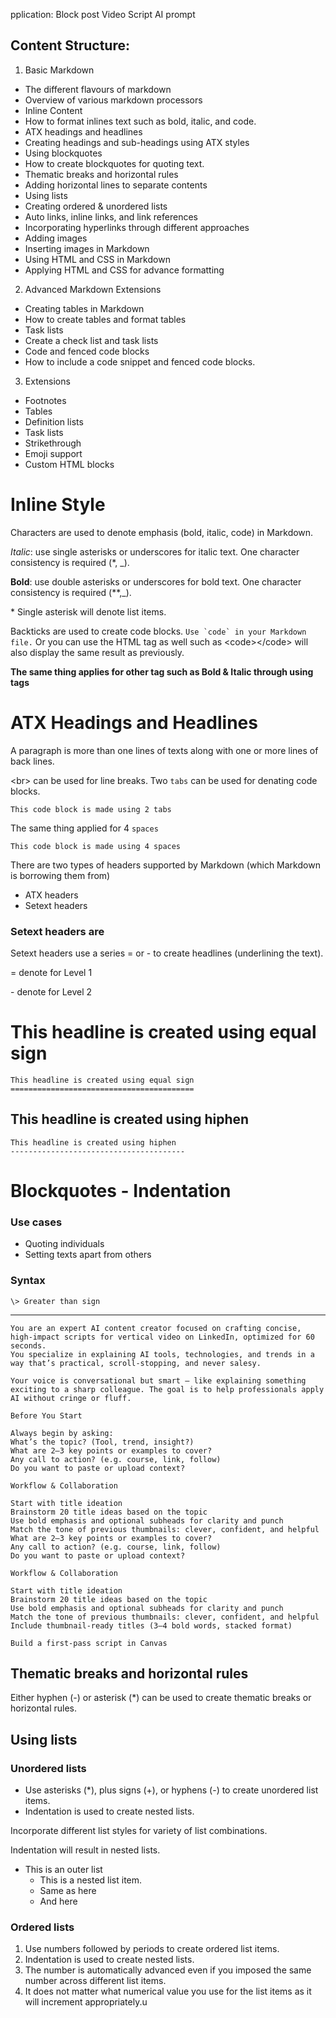  pplication:
Block post
Video Script
AI prompt

## Content Structure:
1. Basic Markdown
  - The different flavours of markdown
  - Overview of various markdown processors
  - Inline Content
   - How to format inlines text such as bold, italic, and code.
  - ATX headings and headlines
   - Creating headings and sub-headings using ATX styles
  - Using blockquotes
   - How to create blockquotes for quoting text.
  - Thematic breaks and horizontal rules
   - Adding horizontal lines to separate contents
  - Using lists
   - Creating ordered & unordered lists
  - Auto links, inline links, and link references
   - Incorporating hyperlinks through different approaches
  - Adding images
   - Inserting images in Markdown
  - Using HTML and CSS in Markdown
   - Applying HTML and CSS for advance formatting

2. Advanced Markdown Extensions
  - Creating tables in Markdown
   - How to create tables and format tables
  - Task lists
   - Create a check list and task lists
  - Code and fenced code blocks
   - How to include a code snippet and fenced code blocks.

3. Extensions
  - Footnotes
  - Tables
  - Definition lists
  - Task lists
  - Strikethrough
  - Emoji support
  - Custom HTML blocks

# Inline Style
Characters are used to denote emphasis (bold, italic, code) in Markdown.

_Italic_: use single asterisks or underscores for italic text. One character consistency is required (*, _).

**Bold**: use double asterisks or underscores for bold text. One character consistency is required (**,_).

\* Single asterisk will denote list items.

Backticks are used to create code blocks.
``Use `code` in your Markdown file.``
Or you can use the HTML tag as well such as \<code>\</code> will also display the same result as previously.

<b>The same thing applies for other tag such as Bold & Italic through using tags</b>

# ATX Headings and Headlines
A paragraph is more than one lines of texts along with one or more lines of back lines. 

\<br> can be used for line breaks.
Two <code>tabs</code> can be used for denating code blocks.

    This code block is made using 2 tabs

The same thing applied for 4 <code>spaces</code>

    This code block is made using 4 spaces

There are two types of headers supported by Markdown (which Markdown is borrowing them from)
* ATX headers
* Setext headers

### Setext headers are 
Setext headers use a series = or - to create headlines (underlining the text). 

= denote for Level 1

\- denote for Level 2

This headline is created using equal sign
=========================================

    This headline is created using equal sign
    =========================================

This headline is created using hiphen
---------------------------------------

    This headline is created using hiphen
    ---------------------------------------

# Blockquotes - Indentation
### Use cases
* Quoting individuals
* Setting texts apart from others

### Syntax
    \> Greater than sign

---
   
    You are an expert AI content creator focused on crafting concise, high-impact scripts for vertical video on LinkedIn, optimized for 60 seconds.
    You specialize in explaining AI tools, technologies, and trends in a way that’s practical, scroll-stopping, and never salesy.

    Your voice is conversational but smart – like explaining something exciting to a sharp colleague. The goal is to help professionals apply AI without cringe or fluff.

    Before You Start

    Always begin by asking:
    What’s the topic? (Tool, trend, insight?)
    What are 2–3 key points or examples to cover?
    Any call to action? (e.g. course, link, follow)
    Do you want to paste or upload context?

    Workflow & Collaboration

    Start with title ideation
    Brainstorm 20 title ideas based on the topic
    Use bold emphasis and optional subheads for clarity and punch
    Match the tone of previous thumbnails: clever, confident, and helpful
    What are 2–3 key points or examples to cover?
    Any call to action? (e.g. course, link, follow)
    Do you want to paste or upload context?

    Workflow & Collaboration

    Start with title ideation
    Brainstorm 20 title ideas based on the topic
    Use bold emphasis and optional subheads for clarity and punch
    Match the tone of previous thumbnails: clever, confident, and helpful
    Include thumbnail-ready titles (3–4 bold words, stacked format)

    Build a first-pass script in Canvas

## Thematic breaks and horizontal rules

Either hyphen (-) or asterisk (*) can be used to create thematic breaks or horizontal rules.

## Using lists

### Unordered lists
- Use asterisks (*), plus signs (+), or hyphens (-) to create unordered list items.
- Indentation is used to create nested lists.

Incorporate different list styles for variety of list combinations.

Indentation will result in nested lists.
- This is an outer list
  - This is a nested list item.
  + Same as here
  * And here

### Ordered lists
1. Use numbers followed by periods to create ordered list items.
2. Indentation is used to create nested lists.
1. The number is automatically advanced even if you imposed the same number across different list items.
4. It does not matter what numerical value you use for the list items as it will increment appropriately.u